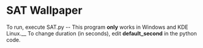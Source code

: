 # SAT Wallpaper

To run, execute SAT.py -- This program **only** works in Windows and KDE Linux.__
To change duration (in seconds), edit **default_second** in the python code.
